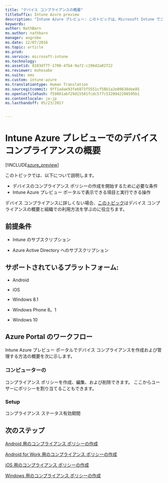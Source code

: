 ```yaml
---
title: "デバイス コンプライアンスの概要"
titleSuffix: Intune Azure preview
description: "Intune Azure プレビュー: このトピックは、Microsoft Intune でコンプライアンス ポリシーを作成するために必要な前提条件を理解するのに役立ちます"
keywords: 
author: NathBarn
ms.author: nathbarn
manager: angrobe
ms.date: 12/07/2016
ms.topic: article
ms.prod: 
ms.service: microsoft-intune
ms.technology: 
ms.assetid: 8103df7f-1700-47b4-9a72-c196d2a02f22
ms.reviewer: muhosabe
ms.suite: ems
ms.custom: intune-azure
ms.translationtype: Human Translation
ms.sourcegitcommit: 9ff1adae93fe6873f5551cf58b1a2e89638dee85
ms.openlocfilehash: f59801abf29d15581fcdc577c5320942208595b1
ms.contentlocale: ja-jp
ms.lasthandoff: 05/23/2017


---
```


# <a name="get-started-with-device-compliance-in-intune-azure-preview"></a>Intune Azure プレビューでのデバイス コンプライアンスの概要


[!INCLUDE[azure_preview](./includes/azure_preview.md)]

このトピックでは、以下について説明します。 

- デバイスのコンプライアンス ポリシーの作成を開始するために必要な条件
- Intune Azure プレビュー ポータルで表示できる項目と実行できる操作 

デバイス コンプライアンスに詳しくない場合、[このトピック](device-compliance.md)はデバイス コンプライアンスの概要と組織での利用方法を学ぶのに役立ちます。

##  <a name="pre-requisites"></a>前提条件

-   Intune のサブスクリプション

-   Azure Active Directory へのサブスクリプション

##  <a name="supported-platforms"></a>サポートされているプラットフォーム:

-   Android

-   iOS

-   Windows 8.1

-   Windows Phone 8。1

-   Windows 10

##  <a name="azure-portal-workflow"></a>Azure Portal のワークフロー

Intune Azure プレビュー ポータルでデバイス コンプライアンスを作成および管理する方法の概要を次に示します。

<!---### Overview

When you choose the **Set device compliance** workload, the blade opens with an  **Overview** section that displays a summary view of your compliance policies that you have created and the status of the devices they have been applied to. If you
don’t have any policies configured yet, the overview will just include the various reports but with no data.--->

### <a name="manage"></a>コンピューターの

コンプライアンス ポリシーを作成、編集、および削除できます。 ここからユーザーにポリシーを割り当てることもできます。

<!---### Monitor

This section is a detailed view of what you see in the **Overview**. A list of all the reports are displayed in this section and you can interactively drill down through each of these reports.--->

### <a name="setup"></a>Setup

コンプライアンス ステータス有効期間

##  <a name="next-steps"></a>次のステップ
[Android 用のコンプライアンス ポリシーの作成](compliance-policy-create-android.md)

[Android for Work 用のコンプライアンス ポリシーの作成](compliance-policy-create-android-for-work.md)

[iOS 用のコンプライアンス ポリシーの作成](compliance-policy-create-ios.md)

[Windows 用のコンプライアンス ポリシーの作成](compliance-policy-create-windows.md)

